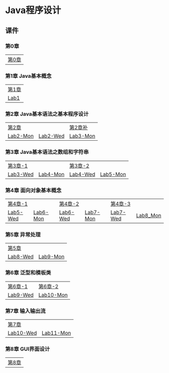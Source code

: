 # Java程序设计

## 课件

### 第0章

|    |
| ---- |
|[第0章](./CourseWare/JChapters/Jchapter-0.html)|

### 第1章 Java基本概念

|    |
| ---- |
|[第1章](./CourseWare/JChapters/Jchapter-1.html)|
|[Lab1](./CourseWare/JLabwork/JLab_1.html)|

### 第2章 Java基本语法之基本程序设计

|    |    |    |
| ---- | ---- | ---- |
|[第2章](./CourseWare/JChapters/Jchapter-2.html)|  |[第2章补](./CourseWare/JChapters/Jchapter-2-add.html)|
|[Lab2-Mon](./CourseWare/JLabwork/JLab_2_Monday.html)|[Lab2-Wed](./CourseWare/JLabwork/JLab_2_Wednesday.html)|[Lab3-Mon](./CourseWare/JLabwork/JLab_3_Monday.html)|

### 第3章 Java基本语法之数组和字符串

|    |    |    |    |
| ---- | ---- | ---- | ---- |
|[第3章-1](./CourseWare/JChapters/Jchapter-3-1.html)|    | [第3章-2](./CourseWare/JChapters/Jchapter-3-2.html)|    |
|[Lab3-Wed](./CourseWare/JLabwork/JLab_3_Wednesday.html)| [Lab4-Mon](./CourseWare/JLabwork/JLab_4_Monday.html)|[Lab4-Wed](./CourseWare/JLabwork/JLab_4_Wednesday.html)|[Lab5-Mon](./CourseWare/JLabwork/JLab_5_Monday.html)|

### 第4章 面向对象基本概念

|    |    |    |    |    |    |
| ---- | ---- | ---- | ---- | ---- | ---- |
|[第4章-1](./CourseWare/JChapters/Jchapter-4-1.html)|    |[第4章-2](./CourseWare/JChapters/Jchapter-4-2.html)|    |[第4章-3](./CourseWare/JChapters/Jchapter-4-3.html)|    |
|[Lab5-Wed](./CourseWare/JLabwork/JLab_5_Wednesday.html)|[Lab6-Mon](./CourseWare/JLabwork/JLab_6_Monday.html)|[Lab6-Wed](./CourseWare/JLabwork/JLab_6_Wednesday.html)|[Lab7-Mon](./CourseWare/JLabwork/JLab_7_Monday.html)|[Lab7-Wed](./CourseWare/JLabwork/JLab_7_Wednesday.html)|[Lab8_Mon](./CourseWare/JLabwork/JLab_8_Monday.html)|

### 第5章 异常处理

|    |    |
| ---- | ---- |
|[第5章](./CourseWare/JChapters/Jchapter-5.html)||
|[Lab8-Wed](./CourseWare/JLabwork/JLab_8_Wednesday.html)| [Lab9-Mon](./CourseWare/JLabwork/JLab_9_Monday.html)|

### 第6章 泛型和模板类

|   |   |
| ---- | ---- |
|[第6章-1](./CourseWare/JChapters/Jchapter-6-1.html)|[第6章-2](./CourseWare/JChapters/Jchapter-6-2.html)|
|[Lab9-Wed](./CourseWare/JLabwork/JLab_9_Wednesday.html)|[Lab10-Mon](./CourseWare/JLabwork/JLab_10_Monday.html) |

### 第7章 输入输出流

|   |    |
| ---- | ---- |
|[第7章](./CourseWare/JChapters/Jchapter-7.html)| |
|[Lab10-Wed](./CourseWare/JLabwork/JLab_10_Wednesday.html)|[Lab11-Mon](./CourseWare/JLabwork/JLab_11_Monday.html)|

### 第8章 GUI界面设计

|    |
| ---- |
|[第8章](./CourseWare/JChapters/Jchapter-8.html)|

